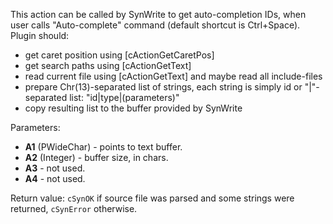 This action can be called by SynWrite to get auto-completion IDs, when user calls "Auto-complete" command (default shortcut is Ctrl+Space). Plugin should:

- get caret position using [cActionGetCaretPos]
- get search paths using [cActionGetText]
- read current file using [cActionGetText] and maybe read all include-files
- prepare Chr(13)-separated list of strings, each string is simply id or "|"-separated list: "id|type|(parameters)"
- copy resulting list to the buffer provided by SynWrite

Parameters:

- **A1** (PWideChar) - points to text buffer.
- **A2** (Integer) - buffer size, in chars. 
- **A3** - not used.
- **A4** - not used.

Return value: `cSynOK` if source file was parsed and some strings were returned, `cSynError` otherwise.
